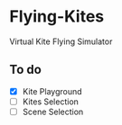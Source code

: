 # Flying-Kites
Virtual Kite Flying Simulator

## To do
- [x] Kite Playground
- [ ] Kites Selection
- [ ] Scene Selection
